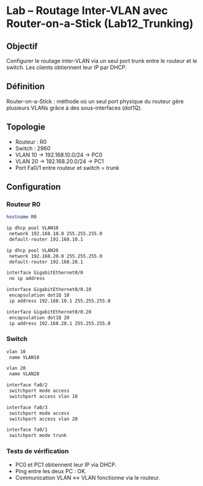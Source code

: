 # Lab – Routage Inter-VLAN avec Router-on-a-Stick (Lab12_Trunking)
## Objectif
Configurer le routage inter-VLAN via un seul port trunk entre le routeur et le switch. Les clients obtiennent leur IP par DHCP.

## Définition
Router-on-a-Stick : méthode où un seul port physique du routeur gère plusieurs VLANs grâce à des sous-interfaces (dot1Q).

## Topologie
- Routeur : R0
- Switch : 2960
- VLAN 10 → 192.168.10.0/24 → PC0
- VLAN 20 → 192.168.20.0/24 → PC1
- Port Fa0/1 entre routeur et switch = trunk

## Configuration
### Routeur R0
```bash 
hostname R0

ip dhcp pool VLAN10
 network 192.168.10.0 255.255.255.0
 default-router 192.168.10.1

ip dhcp pool VLAN20
 network 192.168.20.0 255.255.255.0
 default-router 192.168.20.1

interface GigabitEthernet0/0
 no ip address

interface GigabitEthernet0/0.10
 encapsulation dot1Q 10
 ip address 192.168.10.1 255.255.255.0

interface GigabitEthernet0/0.20
 encapsulation dot1Q 20
 ip address 192.168.20.1 255.255.255.0
```
### Switch
```bash
vlan 10
 name VLAN10

vlan 20
 name VLAN20

interface fa0/2
 switchport mode access
 switchport access vlan 10

interface fa0/3
 switchport mode access
 switchport access vlan 20

interface fa0/1
 switchport mode trunk
```
### Tests de vérification
- PC0 et PC1 obtiennent leur IP via DHCP.
- Ping entre les deux PC : OK.
- Communication VLAN ↔ VLAN fonctionne via le routeur.
